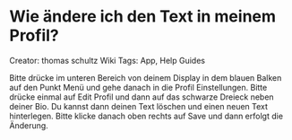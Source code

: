 # Wie ändere ich den Text in meinem Profil?

Creator: thomas schultz
Wiki Tags: App, Help Guides

Bitte drücke im unteren Bereich von deinem Display in dem blauen Balken auf den Punkt Menü und gehe danach in die Profil Einstellungen. Bitte drücke einmal auf Edit Profil und dann auf das schwarze Dreieck neben deiner Bio. Du kannst dann deinen Text löschen und einen neuen Text hinterlegen. Bitte klicke danach oben rechts auf Save und dann erfolgt die Änderung.